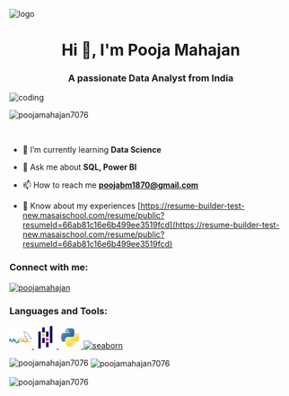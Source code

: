 ![logo](https://t4.ftcdn.net/jpg/04/35/31/47/360_F_435314769_TXsKQ6aQfoHMZJfGcXtaXhyoY7iHK3ld.jpg)
<h1 align="center">Hi 👋, I'm Pooja Mahajan</h1>
<h3 align="center">A passionate Data Analyst from India</h3>

<img aline="right" alt="coding" width="400" src="https://cdn.dribbble.com/users/1857592/screenshots/3848396/character-typing.gif"> 

<p align="left"> <img src="https://komarev.com/ghpvc/?username=poojamahajan7076&label=Profile%20views&color=0e75b6&style=flat" alt="poojamahajan7076" /> </p>

<p align="left"> <a href="https://twitter.com/" target="blank"><img src="https://img.shields.io/twitter/follow/?logo=twitter&style=for-the-badge" alt="" /></a> </p>

- 🌱 I’m currently learning **Data Science**

- 💬 Ask me about **SQL, Power BI**

- 📫 How to reach me **poojabm1870@gmail.com**

- 📄 Know about my experiences [https://resume-builder-test-new.masaischool.com/resume/public?resumeId=66ab81c16e6b499ee3519fcd](https://resume-builder-test-new.masaischool.com/resume/public?resumeId=66ab81c16e6b499ee3519fcd)

<h3 align="left">Connect with me:</h3>
<p align="left">
<a href="https://linkedin.com/in/poojamahajan" target="blank"><img align="center" src="https://raw.githubusercontent.com/rahuldkjain/github-profile-readme-generator/master/src/images/icons/Social/linked-in-alt.svg" alt="poojamahajan" height="30" width="40" /></a>
</p>

<h3 align="left">Languages and Tools:</h3>
<p align="left"> <a href="https://www.mysql.com/" target="_blank" rel="noreferrer"> <img src="https://raw.githubusercontent.com/devicons/devicon/master/icons/mysql/mysql-original-wordmark.svg" alt="mysql" width="40" height="40"/> </a> <a href="https://pandas.pydata.org/" target="_blank" rel="noreferrer"> <img src="https://raw.githubusercontent.com/devicons/devicon/2ae2a900d2f041da66e950e4d48052658d850630/icons/pandas/pandas-original.svg" alt="pandas" width="40" height="40"/> </a> <a href="https://www.python.org" target="_blank" rel="noreferrer"> <img src="https://raw.githubusercontent.com/devicons/devicon/master/icons/python/python-original.svg" alt="python" width="40" height="40"/> </a> <a href="https://seaborn.pydata.org/" target="_blank" rel="noreferrer"> <img src="https://seaborn.pydata.org/_images/logo-mark-lightbg.svg" alt="seaborn" width="40" height="40"/> </a> </p>

<p><img align="left" src="https://github-readme-stats.vercel.app/api/top-langs?username=poojamahajan7076&show_icons=true&locale=en&layout=compact" alt="poojamahajan7076" /></p>

<p>&nbsp;<img align="center" src="https://github-readme-stats.vercel.app/api?username=poojamahajan7076&show_icons=true&locale=en" alt="poojamahajan7076" /></p>

<p><img align="center" src="https://github-readme-streak-stats.herokuapp.com/?user=poojamahajan7076&" alt="poojamahajan7076" /></p>




